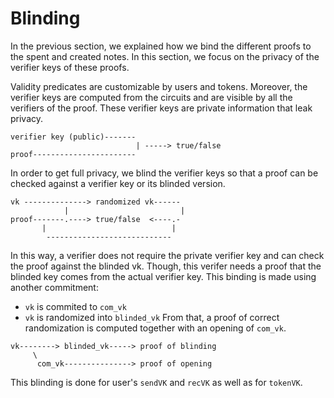 # Blinding

In the previous section, we explained how we bind the different proofs to the spent and created notes. In this section, we focus on the privacy of the verifier keys of these proofs.

Validity predicates are customizable by users and tokens. Moreover, the verifier keys are computed from the circuits and are visible by all the verifiers of the proof. These verifier keys are private information that leak privacy.

```
verifier key (public)-------
                            | -----> true/false
proof-----------------------
```
In order to get full privacy, we blind the verifier keys so that a proof can be checked against a verifier key or its blinded version.
```
vk --------------> randomized vk------
            |                         |
proof-------.----> true/false  <----.-
       |                            |
        ----------------------------
```
In this way, a verifier does not require the private verifier key and can check the proof against the blinded vk. Though, this verifer needs a proof that the blinded key comes from the actual verifier key. This binding is made using another commitment:
* `vk` is commited to `com_vk`
* `vk` is randomized into `blinded_vk`
From that, a proof of correct randomization is computed together with an opening of `com_vk`.
```
vk--------> blinded_vk-----> proof of blinding
     \
      com_vk---------------> proof of opening
```
This blinding is done for user's `sendVK` and `recVK` as well as for `tokenVK`.
